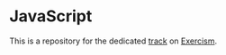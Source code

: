 # JavaScript
This is a repository for the dedicated [track](https://exercism.org/tracks/typescript) on [Exercism](https://exercism.org/).